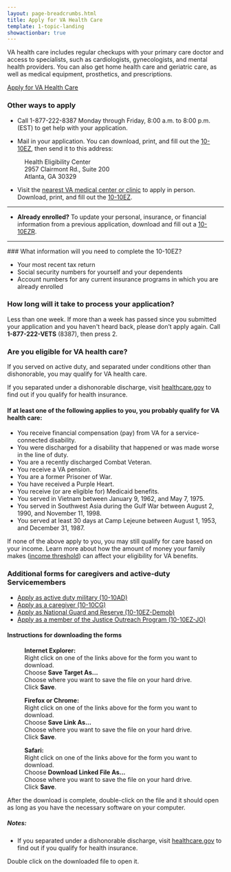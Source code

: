 ```yaml
---
layout: page-breadcrumbs.html
title: Apply for VA Health Care
template: 1-topic-landing
showactionbar: true
---
```


VA health care includes regular checkups with your primary care doctor and access to specialists, such as cardiologists, gynecologists, and mental health providers. You can also get home health care and geriatric care, as well as medical equipment, prosthetics, and prescriptions.

<a class="usa-button-primary va-button-primary" href="/healthcare/apply/application">Apply for VA Health Care</a>

### Other ways to apply

- Call 1-877-222-8387 Monday through Friday, 8:00 a.m. to 8:00 p.m. (EST) to get help with your application.

- Mail in your application. You can download, print, and fill out the [10-10EZ](http://www.va.gov/vaforms/medical/pdf/1010EZ-fillable.pdf), then send it to this address:

<dl class="va-address-block">
    <dd>Health Eligibility Center</dd>
    <dd>2957 Clairmont Rd., Suite 200</dd>
    <dd>Atlanta, GA 30329</dd>
</dl>

- Visit the [nearest VA medical center or clinic](http://www.va.gov/directory/guide/division.asp?dnum=1) to apply in person. Download, print, and fill out the [10-10EZ](http://www.va.gov/vaforms/medical/pdf/1010EZ-fillable.pdf).

---------

- **Already enrolled?** To update your personal, insurance, or financial information from a previous application, download and fill out a [10-10EZR](/healthcare/forms/vha-10-10ezr-fill.pdf).

---------

<div class="call-out" markdown="1">
### What information will you need to complete the 10-10EZ?

- Your most recent tax return
- Social security numbers for yourself and your dependents
- Account numbers for any current insurance programs in which you are already enrolled
</div>

### How long will it take to process your application?

Less than one week. If more than a week has passed since you submitted your application and you haven't heard back, please don’t apply again. Call **1-877-222-VETS** (8387), then press 2.

### Are you eligible for VA health care?

If you served on active duty, and separated under conditions other than dishonorable, you may qualify for VA health care.

If you separated under a dishonorable discharge, visit [healthcare.gov](https://www.healthcare.gov/) to find out if you qualify for health insurance.

#### If at least one of the following applies to you, you probably qualify for VA health care:

- You receive financial compensation (pay) from VA for a service-connected disability.
- You were discharged for a disability that happened or was made worse in the line of duty.
- You are a recently discharged Combat Veteran.
- You receive a VA pension.
- You are a former Prisoner of War.
- You have received a Purple Heart.
- You receive (or are eligible for) Medicaid benefits.
- You served in Vietnam between January 9, 1962, and May 7, 1975.
- You served in Southwest Asia during the Gulf War between August 2, 1990, and November 11, 1998.
- You served at least 30 days at Camp Lejeune between August 1, 1953, and December 31, 1987.

If none of the above apply to you, you may still qualify for care based on your income. Learn more about how the amount of money your family makes ([income threshold](http://nationalincomelimits.vaftl.us/)) can affect your eligibility for VA benefits.

### Additional forms for caregivers and active-duty Servicemembers

- [Apply as active duty military (10-10AD)](/healthcare/forms/1010ez-AD.pdf)
- [Apply as a caregiver (10-10CG)](/healthcare/forms/vha-10-10CG.pdf)
- [Apply as National Guard and Reserve (10-10EZ-Demob)](/healthcare/forms/10-10EZ-DEMOB.pdf)
- [Apply as a member of the Justice Outreach Program (10-10EZ-JO)](/healthcare/forms/10-10EZ-JO.pdf)

#### Instructions for downloading the forms

<dl>
    <dd><strong>Internet Explorer:</strong></dd>
    <dd>Right click on one of the links above for the form you want to download.</dd>
    <dd>Choose <b>Save Target As...</b></dd>
    <dd>Choose where you want to save the file on your hard drive.</dd>
    <dd>Click <b>Save</b>.</dd>
</dl>

<dl>
    <dd><strong>Firefox or Chrome:</strong></dd>
    <dd>Right click on one of the links above for the form you want to download.</dd>
    <dd>Choose <b>Save Link As...</b></dd>
    <dd>Choose where you want to save the file on your hard drive.</dd>
    <dd>Click <b>Save</b>.</dd>
</dl>

<dl>
    <dd><strong>Safari:</strong></dd>
    <dd>Right click on one of the links above for the form you want to download.</dd>
    <dd>Choose <b>Download Linked File As...</b> </dd>
    <dd>Choose where you want to save the file on your hard drive.</dd>
    <dd>Click <b>Save</b>.</dd>
</dl>

After the download is complete, double-click on the file and it should open as long as you have the necessary software on your computer.

</div>

##### Notes:

- If you separated under a dishonorable discharge, visit [healthcare.gov](https://www.healthcare.gov/) to find out if you qualify for health insurance.

Double click on the downloaded file to open it.
